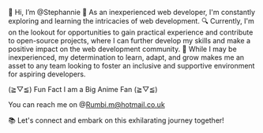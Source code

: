 👋 Hi, I’m @Stephannie
🌱 As an inexperienced web developer, I'm constantly exploring and learning the intricacies of web development.
🔍 Currently, I'm on the lookout for opportunities to gain practical experience and contribute to open-source projects, where I can further develop my skills and make a positive impact on the web development community.
🚧 While I may be inexperienced, my determination to learn, adapt, and grow makes me an asset to any team looking to foster an inclusive and supportive environment for aspiring developers.

(≧▽≦) Fun Fact I am a Big Anime Fan (≧▽≦)

You can reach me on @Rumbi.m@hotmail.co.uk


📚 Let's connect and embark on this exhilarating journey together! 



